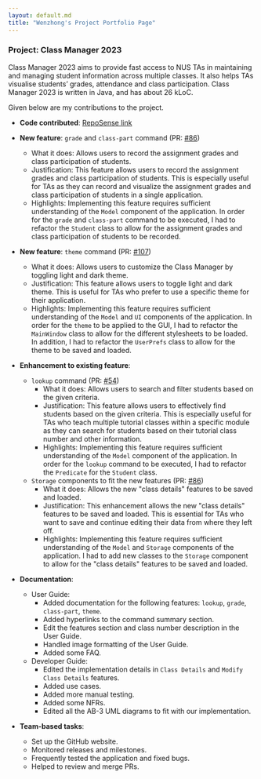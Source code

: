 ```yaml
---
layout: default.md
title: "Wenzhong's Project Portfolio Page"
---
```


### Project: Class Manager 2023

Class Manager 2023 aims to provide fast access to NUS TAs in maintaining and managing student information across multiple classes. It also helps TAs visualise students’ grades, attendance and class participation. Class Manager 2023 is written in Java, and has about 26 kLoC.

Given below are my contributions to the project.

* **Code contributed**: [RepoSense link](https://nus-cs2103-ay2324s1.github.io/tp-dashboard/?search=lwz19&breakdown=true)

* **New feature**: `grade` and `class-part` command (PR: [#86](https://github.com/AY2324S1-CS2103T-T11-1/tp/pull/86))
    * What it does: Allows users to record the assignment grades and class participation of students.
    * Justification: This feature allows users to record the assignment grades and class participation of students. This is especially useful for TAs as they can record and visualize the assignment grades and class participation of students in a single application.
    * Highlights: Implementing this feature requires sufficient understanding of the `Model` component of the application. In order for the `grade` and `class-part` command to be executed, I had to refactor the `Student` class to allow for the assignment grades and class participation of students to be recorded.

* **New feature**: `theme` command (PR: [#107](https://github.com/AY2324S1-CS2103T-T11-1/tp/pull/107))
    * What it does: Allows users to customize the Class Manager by toggling light and dark theme.
    * Justification: This feature allows users to toggle light and dark theme. This is useful for TAs who prefer to use a specific theme for their application.
    * Highlights: Implementing this feature requires sufficient understanding of the `Model` and `UI` components of the application. In order for the `theme` to be applied to the GUI, I had to refactor the `MainWindow` class to allow for the different stylesheets to be loaded. In addition, I had to refactor the `UserPrefs` class to allow for the theme to be saved and loaded.

* **Enhancement to existing feature**:
  * `lookup` command (PR: [#54](https://github.com/AY2324S1-CS2103T-T11-1/tp/pull/54))
    * What it does: Allows users to search and filter students based on the given criteria.
    * Justification: This feature allows users to effectively find students based on the given criteria. This is especially useful for TAs who teach multiple tutorial classes within a specific module as they can search for students based on their tutorial class number and other information.
    * Highlights: Implementing this feature requires sufficient understanding of the `Model` component of the application. In order for the `lookup` command to be executed, I had to refactor the `Predicate` for the `Student` class.
  * `Storage` components to fit the new features (PR: [#86](https://github.com/AY2324S1-CS2103T-T11-1/tp/pull/86))
    * What it does: Allows the new "class details" features to be saved and loaded.
    * Justification: This enhancement allows the new "class details" features to be saved and loaded. This is essential for TAs who want to save and continue editing their data from where they left off.
    * Highlights: Implementing this feature requires sufficient understanding of the `Model` and `Storage` components of the application. I had to add new classes to the `Storage` component to allow for the "class details" features to be saved and loaded.

* **Documentation**:
  * User Guide:
    * Added documentation for the following features: `lookup`, `grade`, `class-part`, `theme`.
    * Added hyperlinks to the command summary section.
    * Edit the features section and class number description in the User Guide.
    * Handled image formatting of the User Guide.
    * Added some FAQ.
  * Developer Guide:
    * Edited the implementation details in `Class Details` and `Modify Class Details` features.
    * Added use cases.
    * Added more manual testing.
    * Added some NFRs.
    * Edited all the AB-3 UML diagrams to fit with our implementation.

* **Team-based tasks**:
  * Set up the GitHub website.
  * Monitored releases and milestones.
  * Frequently tested the application and fixed bugs.
  * Helped to review and merge PRs.
